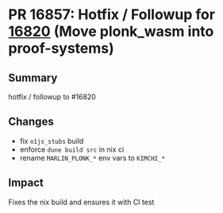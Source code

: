 # PR 16857: Hotfix / Followup for [16820](./16820.md) (Move plonk_wasm into proof-systems)

## Summary

hotfix / followup to #16820

## Changes

- fix `o1js_stubs` build
- enforce `dune build src` in nix ci
- rename `MARLIN_PLONK_*` env vars to `KIMCHI_*`

## Impact
Fixes the nix build and ensures it with CI test